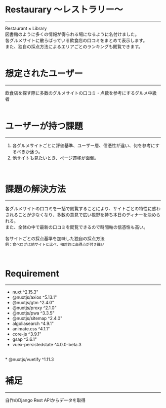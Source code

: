
# Restaurary 〜レストラリー〜
---
Restaurant × Library  
図書館のように多くの情報が得られる場になるように名付けました。  
各グルメサイトに散らばっている飲食店の口コミをまとめて表示します。  
また、独自の採点方法によるエリアごとのランキングも閲覧できます。  
<br>



# 想定されたユーザー
---
飲食店を探す際に多数のグルメサイトの口コミ・点数を参考にするグルメ中級者  
<br>

# ユーザーが持つ課題
---
1. 各グルメサイトごとに評価基準、ユーザー層、信憑性が違い、何を参考にするべきか迷う。  
2. 他サイトも見たいとき、ページ遷移が面倒。  
<br>

# 課題の解決方法
---
各グルメサイトの口コミを一括で閲覧することにより、サイトごとの特性に惑わされることが少なくなり、多数の意見で広い視野を持ち本日のディナーを決められる。  
また、全体の中で最新の口コミを閲覧できるので時間軸の信憑性も高い。  
<br>
各サイトごとの採点基準を加味した独自の採点方法  
`例：食べログは他サイトと比べ、相対的に高得点が付き難い`

<br>

# Requirement
---

* nuxt ^2.15.3"
* @nuxtjs/axios ^5.13.1"
* @nuxtjs/gtm ^2.4.0"
* @nuxtjs/proxy ^2.1.0"
* @nuxtjs/pwa ^3.3.5"
* @nuxtjs/sitemap ^2.4.0"
* algoliasearch ^4.9.1"
* animate.css ^4.1.1"
* core-js ^3.9.1"
* gsap ^3.6.1"
* vuex-persistedstate ^4.0.0-beta.3  
<br>
* @nuxtjs/vuetify ^1.11.3  

<br>

# 補足
---
自作のDjango Rest APIからデータを取得



